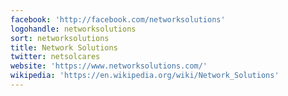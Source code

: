 ```yaml
---
facebook: 'http://facebook.com/networksolutions'
logohandle: networksolutions
sort: networksolutions
title: Network Solutions
twitter: netsolcares
website: 'https://www.networksolutions.com/'
wikipedia: 'https://en.wikipedia.org/wiki/Network_Solutions'
---
```

